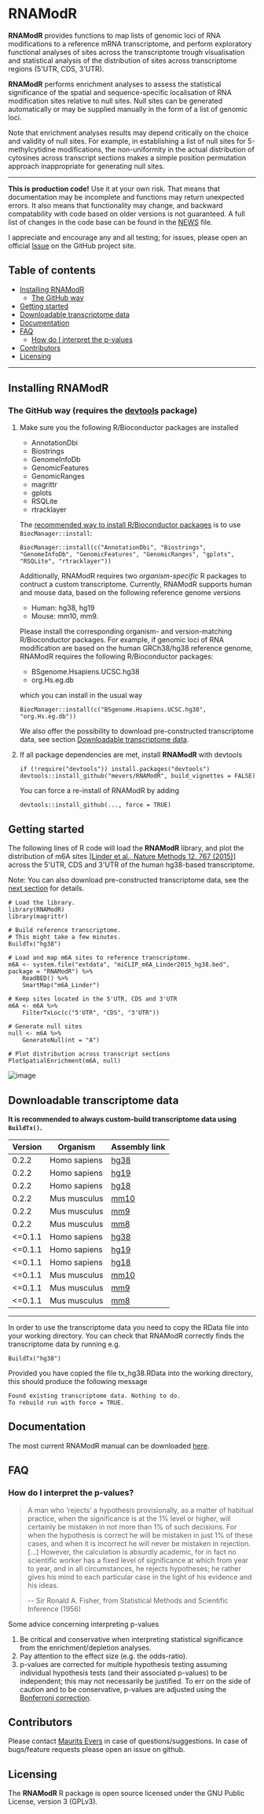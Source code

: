 # RNAModR

**RNAModR** provides functions to map lists of genomic loci of RNA modifications
to a reference mRNA transcriptome, and perform exploratory functional analyses
of sites across the transcriptome trough visualisation and statistical analysis
of the distribution of sites across transcriptome regions (5'UTR, CDS, 3'UTR).

**RNAModR** performs enrichment analyses to assess the statistical significance
of the spatial and sequence-specific localisation of RNA modification sites
relative to null sites. Null sites can be generated automatically or may be
supplied manually in the form of a list of genomic loci.

Note that enrichment analyses results may depend critically on the choice and validity
of null sites. For example, in establishing a list of null sites for 5-methylcytidine
modifications, the non-uniformity in the actual distribution of cytosines across
transcript sections makes a simple position permutation approach inappropriate for
generating null sites.

---

**This is production code!** Use it at your own risk. That means that
documentation  may be incomplete and functions may return unexpected errors. It
also means that functionality may change, and backward compatability with code
based on older versions is not guaranteed. A full list of changes in the code
base can be found in the [NEWS](NEWS) file.

I appreciate and encourage any and all testing; for issues, please open an
official [Issue](https://github.com/mevers/RNAModR/issues/new) on the GitHub
project site.

## Table of contents

- [Installing RNAModR](#installing-rnamodr)
    - [The GitHub way](#install-the-github-way)
- [Getting started](#getting-started)
- [Downloadable transcriptome data](#downloadable-transcriptome-data)
- [Documentation](#documentation)
- [FAQ](#faq)
    - [How do I interpret the p-values](#faq-how-do-i-interpret-the-p-values)
- [Contributors](#contributors)
- [Licensing](#licensing)

---

<a name="installing-rnamodr"></a>

## Installing RNAModR

<a name="install-the-github-way"></a>

### The GitHub way (requires the [devtools](https://github.com/hadley/devtools) package)

1. Make sure you the following R/Bioconductor packages are installed

    * AnnotationDbi
    * Biostrings
    * GenomeInfoDb
    * GenomicFeatures
    * GenomicRanges
    * magrittr
    * gplots
    * RSQLite
    * rtracklayer

    The [recommended way to install R/Bioconductor packages](https://www.bioconductor.org/install/) is to use `BiocManager::install`:

    ```{r}
    BiocManager::install(c("AnnotationDbi", "Biostrings", "GenomeInfoDb", "GenomicFeatures", "GenomicRanges", "gplots", "RSQLite", "rtracklayer"))
    ```

    Additionally, RNAModR requires two _organism-specific_ R packages to contruct a custom transcriptome. Currently, RNAModR supports human and mouse data, based on the following reference genome versions

     * Human: hg38, hg19
     * Mouse: mm10, mm9.

    Please install the corresponding organism- and version-matching R/Bioconductor packages. For example, if genomic loci of RNA modification are based on the human GRCh38/hg38 reference genome, RNAModR requires the following R/Bioconductor packages:

     * BSgenome.Hsapiens.UCSC.hg38
     * org.Hs.eg.db

    which you can install in the usual way

    ```{r}
    BiocManager::install(c("BSgenome.Hsapiens.UCSC.hg38", "org.Hs.eg.db"))
    ```

    We also offer the possibility to download pre-constructed transcriptome data, see section [Downloadable transcriptome data](#downloadTx).


2. If all package dependencies are met, install **RNAModR** with devtools

    ```{r}
    if (!require("devtools")) install.packages("devtools")
    devtools::install_github("mevers/RNAModR", build_vignettes = FALSE)
    ```

    You can force a re-install of RNAModR by adding

    ```{r}
    devtools::install_github(..., force = TRUE)
    ```

<a name="getting-started"></a>

## Getting started
The following lines of R code will load the **RNAModR** library, and plot the distribution of m6A sites [[Linder et al., Nature Methods 12, 767 (2015)](http://www.nature.com/nmeth/journal/v12/n8/abs/nmeth.3453.html)] across the 5'UTR, CDS and 3'UTR of the human hg38-based transcriptome.

Note: You can also download pre-constructed transcriptome data, see the [next section](#downloadTx) for details.

```{r}
# Load the library.
library(RNAModR)
library(magrittr)

# Build reference transcriptome.
# This might take a few minutes.
BuildTx("hg38")

# Load and map m6A sites to reference transcriptome.
m6A <- system.file("extdata", "miCLIP_m6A_Linder2015_hg38.bed", package = "RNAModR") %>%
    ReadBED() %>%
    SmartMap("m6A_Linder")

# Keep sites located in the 5'UTR, CDS and 3'UTR
m6A <- m6A %>%
    FilterTxLoc(c("5'UTR", "CDS", "3'UTR"))

# Generate null sites
null <- m6A %>%
    GenerateNull(nt = "A")

# Plot distribution across transcript sections
PlotSpatialEnrichment(m6A, null)
```

![image](m6A_spatial_enrichment.png)


<a name="downloadable-transcriptome-data"></a>

## Downloadable transcriptome data

**It is recommended to always custom-build transcriptome data using `BuildTx()`.**

|   Version    | Organism     | Assembly link |
| -------------|--------------|---------------|
| 0.2.2        | Homo sapiens | [hg38](https://drive.google.com/open?id=1fMhubzDyuz52Zh27cuds4QPiKfHUjB8O) |
| 0.2.2        | Homo sapiens | [hg19](https://drive.google.com/open?id=14gHDxM8y9rZLM07l3ExtbKKdtNUNlnsy) |
| 0.2.2        | Homo sapiens | [hg18](https://drive.google.com/open?id=1oE2kFvqE6JO1QEQ7yQpDYCGvvHxgrUER) |
| 0.2.2        | Mus musculus | [mm10](https://drive.google.com/open?id=1NBoctUxhGqpwEMxLEJVMQjuWfIj5kwlm) |
| 0.2.2        | Mus musculus | [mm9](https://drive.google.com/open?id=1n7DVfCzTIp5HmuqytynWwgZTgPyY9O6t) |
| 0.2.2        | Mus musculus | [mm8](https://drive.google.com/open?id=1lqD_8QJYJPfoXDlJYTtHdCBpfTbQ3jSN) |
| <=0.1.1      | Homo sapiens | [hg38](https://drive.google.com/open?id=1nBRsUWEq5FvoZmdYtGJWZhQCi2izajCr)
| <=0.1.1      | Homo sapiens | [hg19](https://drive.google.com/open?id=1OQnsmuieQw7KUXKPy6C5UnZGuavooW06)
| <=0.1.1      | Homo sapiens | [hg18](https://drive.google.com/open?id=18xufP2MQn39gTgkHob8dvOPXiPhKg_wc)
| <=0.1.1      | Mus musculus | [mm10](https://drive.google.com/open?id=17i3yHBjkL50K-o60mMFiP2SzhuW6v9nP)
| <=0.1.1      | Mus musculus | [mm9](https://drive.google.com/open?id=1fO3BSojCb_BIE8DzmEKHw1miJOJZt0Zr)
| <=0.1.1      | Mus musculus | [mm8](https://drive.google.com/open?id=1SqJEX0O6HL1baW8XHWkOMJr37AfAZ4q2)


----

In order to use the transcriptome data you need to copy the RData file into your working directory.
You can check that RNAModR correctly finds the transcriptome data by running e.g.

```{r}
BuildTx("hg38")
```

Provided you have copied the file tx_hg38.RData into the working directory, this should produce the following message

```
Found existing transcriptome data. Nothing to do.
To rebuild run with force = TRUE.
```

<a name="documentation"></a>


## Documentation

The most current RNAModR manual can be downloaded [here](doc/RNAModR-manual.pdf).

<a name="faq"></a>

## FAQ

<a name="faq-how-do-i-interpret-the-p-values"></a>

### How do I interpret the p-values?

> A man who ‘rejects’ a hypothesis provisionally, as a matter of habitual practice, when the significance is at the 1% level or higher, will certainly be mistaken in not more than 1% of such decisions. For when the hypothesis is correct he will be mistaken in just 1% of these cases, and when it is incorrect he will never be mistaken in rejection. [...] However, the calculation is absurdly academic, for in fact no scientific worker has a fixed level of significance at which from year to year, and in all circumstances, he rejects hypotheses; he rather gives his mind to each particular case in the light of his evidence and his ideas.
>
> -- Sir Ronald A. Fisher, from Statistical Methods and Scientific Inference (1956)

Some advice concerning interpreting p-values

1. Be critical and conservative when interpreting statistical significance from the enrichment/depletion analyses.
2. Pay attention to the effect size (e.g. the odds-ratio).
3. p-values are corrected for multiple hypothesis testing assuming individual hypothesis tests (and their associated p-values) to be independent; this may not necessarily be justified. To err on the side of caution and to be conservative, p-values are adjusted using the [Bonferroni correction](https://en.wikipedia.org/wiki/Bonferroni_correction).

<a name="contributors"></a>

## Contributors

Please contact [Maurits Evers](mailto:maurits.evers@anu.edu.au "Email Maurits Evers") in case of questions/suggestions.
In case of bugs/feature requests please open an issue on github.

<a name="licensing"></a>

## Licensing

The **RNAModR** R package is open source licensed under the
GNU Public License, version 3 (GPLv3).
